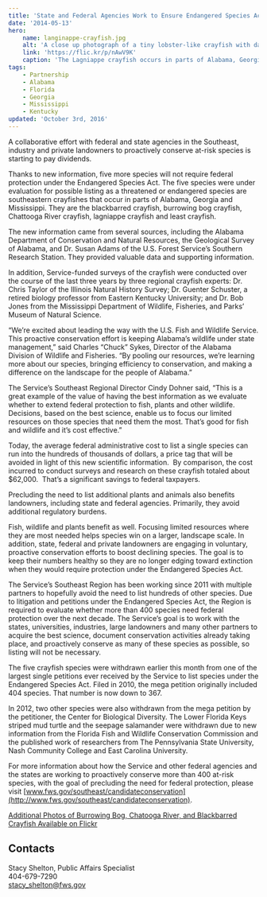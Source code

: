```yaml
---
title: 'State and Federal Agencies Work to Ensure Endangered Species Act Protections are Not Needed'
date: '2014-05-13'
hero:
    name: langinappe-crayfish.jpg
    alt: 'A close up photograph of a tiny lobster-like crayfish with dark claws and armor.'
    link: 'https://flic.kr/p/nAwV9K'
    caption: 'The Lagniappe crayfish occurs in parts of Alabama, Georgia and Mississippi. Photo by Susan Adams, US Forest Service.'
tags:
    - Partnership
    - Alabama
    - Florida
    - Georgia
    - Mississippi
    - Kentucky
updated: 'October 3rd, 2016'
---
```


A collaborative effort with federal and state agencies in the Southeast, industry and private landowners to proactively conserve at-risk species is starting to pay dividends.

Thanks to new information, five more species will not require federal protection under the Endangered Species Act. The five species were under evaluation for possible listing as a threatened or endangered species are southeastern crayfishes that occur in parts of Alabama, Georgia and Mississippi. They are the blackbarred crayfish, burrowing bog crayfish, Chattooga River crayfish, lagniappe crayfish and least crayfish.

The new information came from several sources, including the Alabama Department of Conservation and Natural Resources, the Geological Survey of Alabama, and Dr. Susan Adams of the U.S. Forest Service’s Southern Research Station. They provided valuable data and supporting information.

In addition, Service-funded surveys of the crayfish were conducted over the course of the last three years by three regional crayfish experts: Dr. Chris Taylor of the Illinois Natural History Survey; Dr. Guenter Schuster, a retired biology professor from Eastern Kentucky University; and Dr. Bob Jones from the Mississippi Department of Wildlife, Fisheries, and Parks’ Museum of Natural Science.

“We’re excited about leading the way with the U.S. Fish and Wildlife Service. This proactive conservation effort is keeping Alabama’s wildlife under state management,” said Charles “Chuck” Sykes, Director of the Alabama Division of Wildlife and Fisheries. “By pooling our resources, we’re learning more about our species, bringing efficiency to conservation, and making a difference on the landscape for the people of Alabama.”

The Service’s Southeast Regional Director Cindy Dohner said, “This is a great example of the value of having the best information as we evaluate whether to extend federal protection to fish, plants and other wildlife. Decisions, based on the best science, enable us to focus our limited resources on those species that need them the most. That’s good for fish and wildlife and it’s cost effective.”

Today, the average federal administrative cost to list a single species can run into the hundreds of thousands of dollars, a price tag that will be avoided in light of this new scientific information.  By comparison, the cost incurred to conduct surveys and research on these crayfish totaled about $62,000.  That’s a significant savings to federal taxpayers.

Precluding the need to list additional plants and animals also benefits landowners, including state and federal agencies. Primarily, they avoid additional regulatory burdens.

Fish, wildlife and plants benefit as well. Focusing limited resources where they are most needed helps species win on a larger, landscape scale. In addition, state, federal and private landowners are engaging in voluntary, proactive conservation efforts to boost declining species. The goal is to keep their numbers healthy so they are no longer edging toward extinction when they would require protection under the Endangered Species Act.

The Service’s Southeast Region has been working since 2011 with multiple partners to hopefully avoid the need to list hundreds of other species. Due to litigation and petitions under the Endangered Species Act, the Region is required to evaluate whether more than 400 species need federal protection over the next decade. The Service’s goal is to work with the states, universities, industries, large landowners and many other partners to acquire the best science, document conservation activities already taking place, and proactively conserve as many of these species as possible, so listing will not be necessary.

The five crayfish species were withdrawn earlier this month from one of the largest single petitions ever received by the Service to list species under the Endangered Species Act. Filed in 2010, the mega petition originally included 404 species. That number is now down to 367.

In 2012, two other species were also withdrawn from the mega petition by the petitioner, the Center for Biological Diversity. The Lower Florida Keys striped mud turtle and the seepage salamander were withdrawn due to new information from the Florida Fish and Wildlife Conservation Commission and the published work of researchers from The Pennsylvania State University, Nash Community College and East Carolina University.

For more information about how the Service and other federal agencies and the states are working to proactively conserve more than 400 at-risk species, with the goal of precluding the need for federal protection, please visit [www.fws.gov/southeast/candidateconservation](http://www.fws.gov/southeast/candidateconservation).

[Additional Photos of Burrowing Bog, Chatooga River, and Blackbarred Crayfish Available on Flickr](https://flic.kr/s/aHsjXtsaTR)

## Contacts

Stacy Shelton, Public Affairs Specialist   
404-679-7290  
[stacy_shelton@fws.gov](mailto:stacy_shelton@fws.gov)
